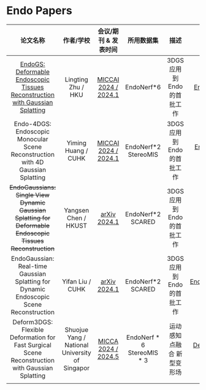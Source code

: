 # Endo Papers

|                           论文名称                           |                    作者/学校                    |                   会议/期刊 & 发表时间                    |         所用数据集         |           描述            |                            Github                            |
| :----------------------------------------------------------: | :---------------------------------------------: | :-------------------------------------------------------: | :------------------------: | :-----------------------: | :----------------------------------------------------------: |
| [EndoGS: Deformable Endoscopic Tissues Reconstruction with Gaussian Splatting](./Endo/EndoGS.md) |               Lingting Zhu / HKU                | [MICCAI 2024 /  2024.1](https://arxiv.org/abs/2401.11535) |         EndoNerf*6         | 3DGS应用到Endo的首批工作  |      [EndoGS 106](https://github.com/HKU-MedAI/EndoGS)       |
| Endo-4DGS: Endoscopic Monocular Scene Reconstruction with 4D Gaussian Splatting |               Yiming Huang / CUHK               | [MICCAI 2024 /  2024.1](https://arxiv.org/abs/2401.16416) |    EndoNerf*2 StereoMIS    | 3DGS应用到Endo的首批工作  |   [Endo-4DGS 38](https://github.com/lastbasket/Endo-4DGS)    |
| ~~EndoGaussians: Single View Dynamic Gaussian Splatting for Deformable Endoscopic Tissues Reconstruction~~ |              Yangsen Chen / HKUST               |     [arXiv 2024.1](https://arxiv.org/abs/2401.13352)      |    EndoNerf*2   SCARED     | 3DGS应用到Endo的首批工作  |                              -                               |
| EndoGaussian: Real-time Gaussian Splatting for Dynamic Endoscopic Scene Reconstruction |                Yifan Liu / CUHK                 |     [arXiv 2024.1](https://arxiv.org/abs/2401.12561)      |    EndoNerf*2   SCARED     | 3DGS应用到Endo的首批工作  | [EndoGaussians 106](https://github.com/CUHK-AIM-Group/EndoGaussian) |
| Deform3DGS: Flexible Deformation for Fast Surgical Scene Reconstruction with Gaussian Splatting | Shuojue Yang /  National University of Singapor |  [MICCA 2024 / 2024.5](https://arxiv.org/abs/2405.17835)  | EndoNerf * 6 StereoMIS * 3 | 运动感知点融合 新型变形场 |  [Deform3DGS 38](https://github.com/jinlab-imvr/Deform3DGS)  |
|                                                              |                                                 |                                                           |                            |                           |                                                              |

